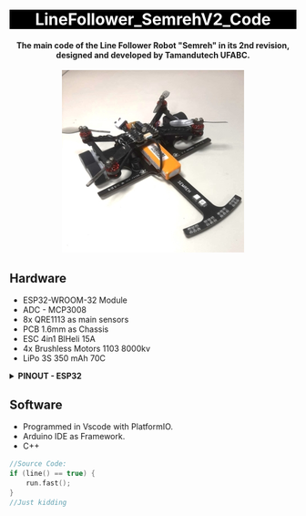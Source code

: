 <h1 align="center" style="color:white; background-color:black">LineFollower_SemrehV2_Code</h1>
<h4 align="center">The main code of the Line Follower Robot "Semreh" in its 2nd revision, designed and developed by Tamandutech UFABC.</h4>

<p align="center"><img src="images\Semreh_V2_brushless.jpg" /> </p>

## Hardware
- ESP32-WROOM-32 Module
- ADC - MCP3008
- 8x QRE1113 as main sensors
- PCB 1.6mm as Chassis 
- ESC 4in1 BlHeli 15A
- 4x Brushless Motors 1103 8000kv
- LiPo 3S 350 mAh 70C


<details>
    <summary><b>PINOUT - ESP32</b></summary>

**ADC**

| Function | Port |
| :---: | :---: |
| CLK | GPIO18 |
| OUT ADC | GPIO19 |
| IN ADC | GPIO22 |
| CS/SHDN | DGPIO23 |

**Laterais**

| Function | Port |
| :---: | :---: |
| OUT Esquerdo | GPIO39 |
| OUT Direito | GPIO33 |

**Driver Motor**

| Function | Port |
| :---: | :---: |
| PWMA | GPI14 |
| PWMB | GPIO13 |
| IN Direito 1 | GPIO25 |
| IN Direito 2 | GPIO21 |
| IN Esquerdo 1 | GPIO26 |
| IN Esquerdo 2 | GPIO27 |
| STBY | GPIO17 |

**Encorder**

| Function | Port |
| :---: | :---: |
| OUT Esquerdo A | GPIO34 |
| OUT Esquerdo B | GPI35 |
| OUT Direito A | GPIO16 |
| OUT Direito B | GPIO04 |

**LEDs - WS2812B**

| Function | Port |
| :---: | :---: |
| IN DATA | GPIO32 |

**Buzzer**

| Function | Port |
| :---: | :---: |
| IN DATA | GPIO12 |

</details>

## Software
- Programmed in Vscode with PlatformIO.
- Arduino IDE as Framework.
- C++
```CPP
//Source Code:
if (line() == true) {
    run.fast();
}
//Just kidding
```

